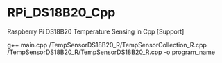 # RPi_DS18B20_Cpp
Raspberry Pi DS18B20 Temperature Sensing in Cpp [Support]


g++ main.cpp /TempSensorDS18B20_R/TempSensorCollection_R.cpp /TempSensorDS18B20_R/TempSensorDS18B20_R.cpp -o program_name
